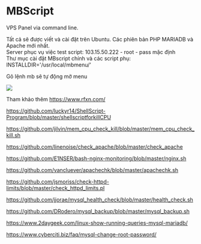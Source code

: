 # MBScript
VPS Panel via command line.

Tất cả sẽ được viết và cài đặt trên Ubuntu. Các phiên bản PHP MARIADB và Apache mới nhất.
<br />
Server phục vụ việc test script: 103.15.50.222 - root - pass mặc định
<br />
Thư mục cài đặt MBscript chính và các script phụ: <br />
INSTALLDIR='/usr/local/mbmenu/'

Gõ lệnh mb sẽ tự động mở menu

<img src="https://file.matbao.support/system/data/default_home_folder/Hinh/NamLT/putty_1KwHBNMnnq.png">

Tham khảo thêm 
https://www.rfxn.com/

https://github.com/luckyr14/ShellScript-Program/blob/master/shellscriptforkillCPU

https://github.com/jilvin/mem_cpu_check_kill/blob/master/mem_cpu_check_kill.sh

https://github.com/linenoise/check_apache/blob/master/check_apache

https://github.com/E1NSER/bash-nginx-monitoring/blob/master/nginx.sh

https://github.com/vancluever/apachechk/blob/master/apachechk.sh

https://github.com/jsmoriss/check-httpd-limits/blob/master/check_httpd_limits.pl

https://github.com/jjorae/mysql_health_check/blob/master/health_check.sh

https://github.com/DRodero/mysql_backup/blob/master/mysql_backup.sh

https://www.2daygeek.com/linux-show-running-queries-mysql-mariadb/

https://www.cyberciti.biz/faq/mysql-change-root-password/
